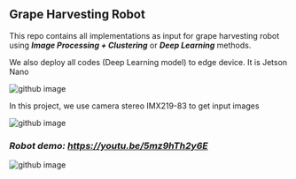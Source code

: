## Grape Harvesting Robot

This repo contains all implementations as input for grape harvesting robot using ***Image Processing + Clustering*** or ***Deep Learning*** methods.

We also deploy all codes (Deep Learning model) to edge device. It is Jetson Nano

![github image](https://github.com/huynhloc04/LVTN/blob/main/images/JetsonNano.jpg)

In this project, we use camera stereo IMX219-83 to get input images

![github image](https://github.com/huynhloc04/LVTN/blob/main/images/stereo_camera.jpg)

### ***Robot demo:*** *https://youtu.be/5mz9hTh2y6E*

![github image](https://github.com/huynhloc04/LVTN/blob/main/images/Grape_Robot.jpg)


